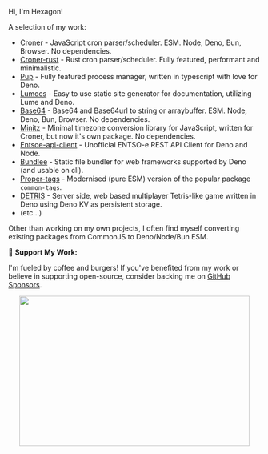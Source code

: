 Hi, I'm Hexagon! 

A selection of my work:

- [Croner](https://github.com/hexagon/croner) - JavaScript cron parser/scheduler. ESM. Node, Deno, Bun, Browser. No dependencies.
- [Croner-rust](https://github.com/hexagon/croner-rust) - Rust cron parser/scheduler. Fully featured, performant and minimalistic.
- [Pup](https://github.com/hexagon/pup) - Fully featured process manager, written in typescript with love for Deno.
- [Lumocs](https://github.com/hexagon/lumocs) - Easy to use static site generator for documentation, utilizing Lume and Deno.
- [Base64](https://github.com/hexagon/base64) - Base64 and Base64url to string or arraybuffer. ESM. Node, Deno, Bun, Browser. No dependencies.
- [Minitz](https://github.com/hexagon/minitz) - Minimal timezone conversion library for JavaScript, written for Croner, but now it's own package. No dependencies.
- [Entsoe-api-client](https://github.com/hexagon/entsoe-api-client) - Unofficial ENTSO-e REST API Client for Deno and Node.
- [Bundlee](https://github.com/hexagon/bundlee) - Static file bundler for web frameworks supported by Deno (and usable on cli).
- [Proper-tags](https://github.com/Hexagon/proper-tags) - Modernised (pure ESM) version of the popular package `common-tags`.
- [DETRIS](https://github.com/Hexagon/detris) - Server side, web based multiplayer Tetris-like game written in Deno using Deno KV as persistent storage.
- (etc...)

Other than working on my own projects, I often find myself converting existing packages from CommonJS to Deno/Node/Bun ESM.

🍔 **Support My Work:**

I'm fueled by coffee and burgers! If you've benefited from my work or believe in supporting open-source, consider backing me on [GitHub Sponsors](https://github.com/sponsors/Hexagon).

<p align="center">
  <img width="460" height="300" src="https://github-readme-stats.vercel.app/api?username=Hexagon&show_icons=true&theme=noctis_minimus">
</p>
